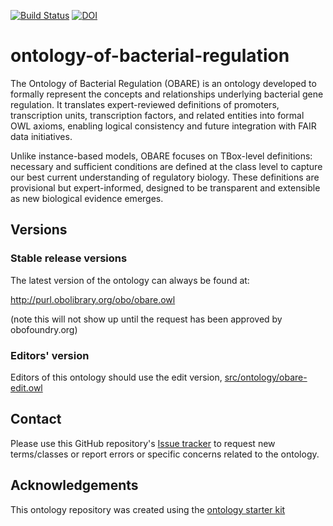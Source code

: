 [![Build Status](https://travis-ci.org/ontology-of-bacterial-regulation/Ontology-Of-Bacterial-Regulation.svg?branch=master)](https://travis-ci.org/prokaryotic-regulation-ontology/prokaryotic-regulation-ontology)
[![DOI](https://zenodo.org/badge/13996/ontology-of-bacterial-regulation/Ontology-Of-Bacterial-Regulation.svg)](https://zenodo.org/badge/latestdoi/13996/ontology-of-bacterial-regulation/Ontology-Of-Bacterial-Regulation)

# ontology-of-bacterial-regulation

The Ontology of Bacterial Regulation (OBARE) is an ontology developed to formally represent the concepts and relationships underlying bacterial gene regulation. It translates expert-reviewed definitions of promoters, transcription units, transcription factors, and related entities into formal OWL axioms, enabling logical consistency and future integration with FAIR data initiatives.

Unlike instance-based models, OBARE focuses on TBox-level definitions: necessary and sufficient conditions are defined at the class level to capture our best current understanding of regulatory biology. These definitions are provisional but expert-informed, designed to be transparent and extensible as new biological evidence emerges.

## Versions

### Stable release versions

The latest version of the ontology can always be found at:

http://purl.obolibrary.org/obo/obare.owl

(note this will not show up until the request has been approved by obofoundry.org)

### Editors' version

Editors of this ontology should use the edit version, [src/ontology/obare-edit.owl](src/ontology/obare-edit.owl)

## Contact

Please use this GitHub repository's [Issue tracker](https://github.com/ontology-of-bacterial-regulation/Ontology-Of-Bacterial-Regulation/issues) to request new terms/classes or report errors or specific concerns related to the ontology.

## Acknowledgements

This ontology repository was created using the [ontology starter kit](https://github.com/INCATools/ontology-starter-kit)
